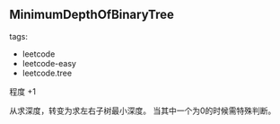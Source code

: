 ## MinimumDepthOfBinaryTree

tags: 
- leetcode 
- leetcode-easy
- leetcode.tree

程度 +1

从求深度，转变为求左右子树最小深度。 当其中一个为0的时候需特殊判断。
